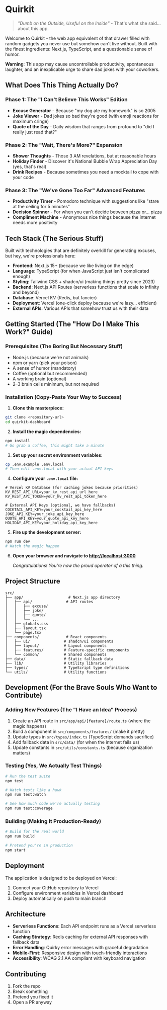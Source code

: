 # Quirkit

> _"Dumb on the Outside, Useful on the Inside"_ - That's what she said... about this app.

Welcome to Quirkit - the web app equivalent of that drawer filled with random gadgets you never use but somehow can't live without. Built with the finest ingredients: Next.js, TypeScript, and a questionable sense of humor.

**Warning**: This app may cause uncontrollable productivity, spontaneous laughter, and an inexplicable urge to share dad jokes with your coworkers.

## What Does This Thing Actually Do?

### Phase 1: The "I Can't Believe This Works" Edition

- **Excuse Generator** - Because "my dog ate my homework" is so 2005
- **Joke Viewer** - Dad jokes so bad they're good (with emoji reactions for maximum cringe)
- **Quote of the Day** - Daily wisdom that ranges from profound to "did I really just read that?"

### Phase 2: The "Wait, There's More?" Expansion

- **Shower Thoughts** - Those 3 AM revelations, but at reasonable hours
- **Holiday Finder** - Discover it's National Bubble Wrap Appreciation Day (yes, that's real)
- **Drink Recipes** - Because sometimes you need a mocktail to cope with your code

### Phase 3: The "We've Gone Too Far" Advanced Features

- **Productivity Timer** - Pomodoro technique with suggestions like "stare at the ceiling for 5 minutes"
- **Decision Spinner** - For when you can't decide between pizza or... pizza
- **Compliment Machine** - Anonymous nice things because the internet needs more positivity

## Tech Stack (The Serious Stuff)

Built with technologies that are definitely overkill for generating excuses, but hey, we're professionals here:

- **Frontend**: Next.js 15+ (because we like living on the edge)
- **Language**: TypeScript (for when JavaScript just isn't complicated enough)
- **Styling**: Tailwind CSS + shadcn/ui (making things pretty since 2023)
- **Backend**: Next.js API Routes (serverless functions that scale to infinity and beyond)
- **Database**: Vercel KV (Redis, but fancier)
- **Deployment**: Vercel (one-click deploy because we're lazy... efficient)
- **External APIs**: Various APIs that somehow trust us with their data

## Getting Started (The "How Do I Make This Work?" Guide)

### Prerequisites (The Boring But Necessary Stuff)

- Node.js (because we're not animals)
- npm or yarn (pick your poison)
- A sense of humor (mandatory)
- Coffee (optional but recommended)
- A working brain (optional)
- 2–3 brain cells minimum, but not required

### Installation (Copy-Paste Your Way to Success)

1. **Clone this masterpiece:**

```bash
git clone <repository-url>
cd quirkit-dashboard
```

2. **Install the magic dependencies:**

```bash
npm install
# Go grab a coffee, this might take a minute
```

3. **Set up your secret environment variables:**

```bash
cp .env.example .env.local
# Then edit .env.local with your actual API keys
```

4. **Configure your `.env.local` file:**

```env
# Vercel KV Database (for caching jokes because priorities)
KV_REST_API_URL=your_kv_rest_api_url_here
KV_REST_API_TOKEN=your_kv_rest_api_token_here

# External API Keys (optional, we have fallbacks)
COCKTAIL_API_KEY=your_cocktail_api_key_here
JOKE_API_KEY=your_joke_api_key_here
QUOTE_API_KEY=your_quote_api_key_here
HOLIDAY_API_KEY=your_holiday_api_key_here
```

5. **Fire up the development server:**

```bash
npm run dev
# Watch the magic happen
```

6. **Open your browser and navigate to [http://localhost:3000](http://localhost:3000)**

   _Congratulations! You're now the proud operator of a this thing._

## Project Structure

```
src/
├── app/                    # Next.js app directory
│   ├── api/               # API routes
│   │   ├── excuse/
│   │   ├── joke/
│   │   ├── quote/
│   │   └── ...
│   ├── globals.css
│   ├── layout.tsx
│   └── page.tsx
├── components/            # React components
│   ├── ui/               # shadcn/ui components
│   ├── layout/           # Layout components
│   ├── features/         # Feature-specific components
│   └── common/           # Shared components
├── data/                 # Static fallback data
├── lib/                  # Utility libraries
├── types/                # TypeScript type definitions
└── utils/                # Utility functions
```

## Development (For the Brave Souls Who Want to Contribute)

### Adding New Features (The "I Have an Idea" Process)

1. Create an API route in `src/app/api/[feature]/route.ts` (where the magic happens)
2. Build a component in `src/components/features/` (make it pretty)
3. Update types in `src/types/index.ts` (TypeScript demands sacrifice)
4. Add fallback data in `src/data/` (for when the internet fails us)
5. Update constants in `src/utils/constants.ts` (because organization matters)

### Testing (Yes, We Actually Test Things)

```bash
# Run the test suite
npm test

# Watch tests like a hawk
npm run test:watch

# See how much code we're actually testing
npm run test:coverage
```

### Building (Making It Production-Ready)

```bash
# Build for the real world
npm run build

# Pretend you're in production
npm start
```

## Deployment

The application is designed to be deployed on Vercel:

1. Connect your GitHub repository to Vercel
2. Configure environment variables in Vercel dashboard
3. Deploy automatically on push to main branch

## Architecture

- **Serverless Functions**: Each API endpoint runs as a Vercel serverless function
- **Caching Strategy**: Redis caching for external API responses with fallback data
- **Error Handling**: Quirky error messages with graceful degradation
- **Mobile-First**: Responsive design with touch-friendly interactions
- **Accessibility**: WCAG 2.1 AA compliant with keyboard navigation

## Contributing

1. Fork the repo
2. Break something
3. Pretend you fixed it
4. Open a PR anyway
